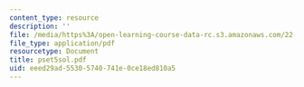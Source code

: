 ```yaml
---
content_type: resource
description: ''
file: /media/https%3A/open-learning-course-data-rc.s3.amazonaws.com/22-616-plasma-transport-theory-fall-2003/eeed29ad55305740741e0ce18ed810a5_pset5sol.pdf
file_type: application/pdf
resourcetype: Document
title: pset5sol.pdf
uid: eeed29ad-5530-5740-741e-0ce18ed810a5
---
```


